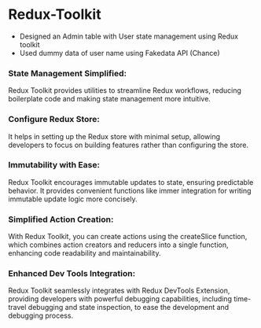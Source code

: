 # Redux-Toolkit
- Designed an Admin table with User state management using Redux toolkit
- Used dummy data of user name using Fakedata API (Chance)
  
### State Management Simplified: 
Redux Toolkit provides utilities to streamline Redux workflows, reducing boilerplate code and making state management more intuitive.

### Configure Redux Store: 
It helps in setting up the Redux store with minimal setup, allowing developers to focus on building features rather than configuring the store.

### Immutability with Ease: 
Redux Toolkit encourages immutable updates to state, ensuring predictable behavior. It provides convenient functions like immer integration for writing immutable update logic more concisely.

### Simplified Action Creation: 
With Redux Toolkit, you can create actions using the createSlice function, which combines action creators and reducers into a single function, enhancing code readability and maintainability.

### Enhanced Dev Tools Integration: 
Redux Toolkit seamlessly integrates with Redux DevTools Extension, providing developers with powerful debugging capabilities, including time-travel debugging and state inspection, to ease the development and debugging process.
